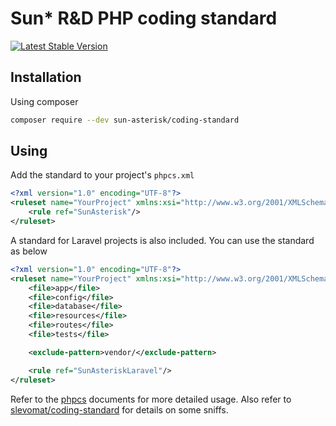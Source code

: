 # Sun* R&D PHP coding standard

[![Latest Stable Version](https://poser.pugx.org/sun-asterisk/coding-standard/v/stable)](https://packagist.org/packages/sun-asterisk/coding-standard)

## Installation

Using composer

```sh
composer require --dev sun-asterisk/coding-standard
```

## Using

Add the standard to your project's `phpcs.xml`

```xml
<?xml version="1.0" encoding="UTF-8"?>
<ruleset name="YourProject" xmlns:xsi="http://www.w3.org/2001/XMLSchema-instance">
    <rule ref="SunAsterisk"/>
</ruleset>
```

A standard for Laravel projects is also included. You can use the standard as below

```xml
<?xml version="1.0" encoding="UTF-8"?>
<ruleset name="YourProject" xmlns:xsi="http://www.w3.org/2001/XMLSchema-instance">
    <file>app</file>
    <file>config</file>
    <file>database</file>
    <file>resources</file>
    <file>routes</file>
    <file>tests</file>

    <exclude-pattern>vendor/</exclude-pattern>

    <rule ref="SunAsteriskLaravel"/>
</ruleset>
```

Refer to the [phpcs](https://github.com/squizlabs/PHP_CodeSniffer) documents for more detailed usage.
Also refer to [slevomat/coding-standard](https://github.com/slevomat/coding-standard) for details on some sniffs.
